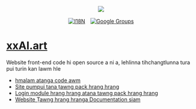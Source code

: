 <p align="center"><a href="https://wac.tax"><img src="https://cdn.jsdelivr.net/gh/wactax/img/logo.svg"/></a></p><p align="center"><a href="https://github.com/wactax/wac.tax/blob/main/doc/README.md#readme"><img alt="I18N" src="https://cdn.jsdelivr.net/gh/wactax/img/t.svg"/></a>　<a href="https://groups.google.com/u/2/g/wactax"><img alt="Google Groups" src="https://cdn.jsdelivr.net/gh/wactax/img/g-groups.svg"/></a></p>

# [xxAI.art](https://xxAI.art)

Website front-end code hi open source a ni a, lehlinna tihchangtlunna tura pui turin kan lawm hle

* [hmalam atanga code awm](https://github.com/xxai-art/web)
* [Site pumpui tana ṭawng pack hrang hrang](https://github.com/xxai-art/web/tree/main/i18n)
* [Login module hrang hrang atana tawng pack hrang hrang](https://github.com/wacpkg/user/tree/main/ui.i18n)
* [Website Ṭawng hrang hranga Documentation siam](https://github.com/xxai-doc)
